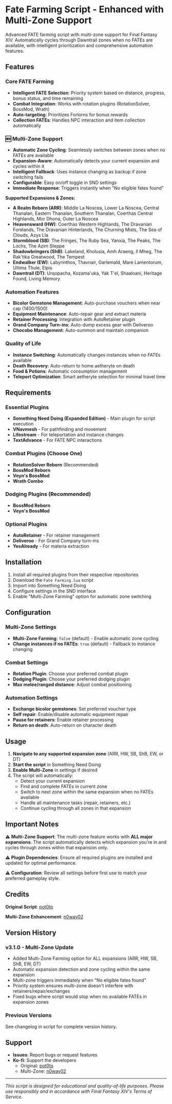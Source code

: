 # Fate Farming Script - Enhanced with Multi-Zone Support

Advanced FATE farming script with multi-zone support for Final Fantasy XIV. Automatically cycles through Dawntrail zones when no FATEs are available, with intelligent prioritization and comprehensive automation features.

## Features

### Core FATE Farming
- **Intelligent FATE Selection**: Priority system based on distance, progress, bonus status, and time remaining
- **Combat Integration**: Works with rotation plugins (RotationSolver, BossMod, Wrath)
- **Auto-targeting**: Prioritizes Forlorns for bonus rewards
- **Collection FATEs**: Handles NPC interaction and item collection automatically

### 🆕 Multi-Zone Support
- **Automatic Zone Cycling**: Seamlessly switches between zones when no FATEs are available
- **Expansion-Aware**: Automatically detects your current expansion and cycles within it
- **Intelligent Fallback**: Uses instance changing as backup if zone switching fails
- **Configurable**: Easy on/off toggle in SND settings
- **Immediate Response**: Triggers instantly when "No eligible fates found"

**Supported Expansions & Zones:**
- **A Realm Reborn (ARR)**: Middle La Noscea, Lower La Noscea, Central Thanalan, Eastern Thanalan, Southern Thanalan, Coerthas Central Highlands, Mor Dhona, Outer La Noscea
- **Heavensward (HW)**: Coerthas Western Highlands, The Dravanian Forelands, The Dravanian Hinterlands, The Churning Mists, The Sea of Clouds, Azys Lla
- **Stormblood (SB)**: The Fringes, The Ruby Sea, Yanxia, The Peaks, The Lochs, The Azim Steppe
- **Shadowbringers (ShB)**: Lakeland, Kholusia, Amh Araeng, Il Mheg, The Rak'tika Greatwood, The Tempest
- **Endwalker (EW)**: Labyrinthos, Thavnair, Garlemald, Mare Lamentorum, Ultima Thule, Elpis
- **Dawntrail (DT)**: Urqopacha, Kozama'uka, Yak T'el, Shaaloani, Heritage Found, Living Memory

### Automation Features
- **Bicolor Gemstone Management**: Auto-purchase vouchers when near cap (1400/1500)
- **Equipment Maintenance**: Auto-repair gear and extract materia
- **Retainer Processing**: Integration with AutoRetainer plugin
- **Grand Company Turn-ins**: Auto-dump excess gear with Deliveroo
- **Chocobo Management**: Auto-summon and maintain companion

### Quality of Life
- **Instance Switching**: Automatically changes instances when no FATEs available
- **Death Recovery**: Auto-return to home aetheryte on death
- **Food & Potions**: Automatic consumption management
- **Teleport Optimization**: Smart aetheryte selection for minimal travel time

## Requirements

### Essential Plugins
- **Something Need Doing (Expanded Edition)** - Main plugin for script execution
- **VNavmesh** - For pathfinding and movement
- **Lifestream** - For teleportation and instance changes
- **TextAdvance** - For FATE NPC interactions

### Combat Plugins (Choose One)
- **RotationSolver Reborn** (Recommended)
- **BossMod Reborn** 
- **Veyn's BossMod**
- **Wrath Combo**

### Dodging Plugins (Recommended)
- **BossMod Reborn**
- **Veyn's BossMod**

### Optional Plugins
- **AutoRetainer** - For retainer management
- **Deliveroo** - For Grand Company turn-ins
- **YesAlready** - For materia extraction

## Installation

1. Install all required plugins from their respective repositories
2. Download the `Fate Farming.lua` script
3. Import into Something Need Doing
4. Configure settings in the SND interface
5. Enable "Multi-Zone Farming" option for automatic zone switching

## Configuration

### Multi-Zone Settings
- **Multi-Zone Farming**: `false` (default) - Enable automatic zone cycling
- **Change instances if no FATEs**: `true` (default) - Fallback to instance changing

### Combat Settings
- **Rotation Plugin**: Choose your preferred combat plugin
- **Dodging Plugin**: Choose your preferred dodging plugin
- **Max melee/ranged distance**: Adjust combat positioning

### Automation Settings
- **Exchange bicolor gemstones**: Set preferred voucher type
- **Self repair**: Enable/disable automatic equipment repair
- **Pause for retainers**: Enable retainer processing
- **Return on death**: Auto-return on character death

## Usage

1. **Navigate to any supported expansion zone** (ARR, HW, SB, ShB, EW, or DT)
2. **Start the script** in Something Need Doing
3. **Enable Multi-Zone** in settings if desired
4. The script will automatically:
   - Detect your current expansion
   - Find and complete FATEs in current zone
   - Switch to next zone within the same expansion when no FATEs available
   - Handle all maintenance tasks (repair, retainers, etc.)
   - Continue cycling through all zones in that expansion

## Important Notes

⚠️ **Multi-Zone Support**: The multi-zone feature works with **ALL major expansions**. The script automatically detects which expansion you're in and cycles through zones within that expansion only.

⚠️ **Plugin Dependencies**: Ensure all required plugins are installed and updated for optimal performance.

⚠️ **Configuration**: Review all settings before first use to match your preferred gameplay style.

## Credits

**Original Script**: [pot0to](https://github.com/pot0to/pot0to-SND-Scripts/blob/main/New%20SND/Fate%20Farming/Fate%20Farming.lua)

**Multi-Zone Enhancement**: [n0way02](https://github.com/n0way02)

## Version History

### v3.1.0 - Multi-Zone Update
- Added Multi-Zone Farming option for ALL expansions (ARR, HW, SB, ShB, EW, DT)
- Automatic expansion detection and zone cycling within the same expansion
- Multi-zone triggers immediately when "No eligible fates found"
- Priority system ensures multi-zone doesn't interfere with retainers/repair/exchanges
- Fixed bugs where script would stop when no available FATEs in expansion zones

### Previous Versions
See changelog in script for complete version history.

## Support

- **Issues**: Report bugs or request features
- **Ko-fi**: Support the developers
  - Original: [pot0to](https://ko-fi.com/pot0to)
  - Multi-Zone: [n0way02](https://ko-fi.com/n0way02)

---

*This script is designed for educational and quality-of-life purposes. Please use responsibly and in accordance with Final Fantasy XIV's Terms of Service.*
